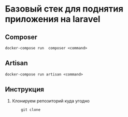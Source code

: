 # Базовый стек для поднятия приложения на laravel

## Composer 
```dockerfile
docker-compose run  composer <command>
```

## Artisan 
```dockerfile
docker-compose run artisan <command>
```

## Инструкция

1. Клонируем репозиторий куда угодно
    ```
        git clone
   ```

